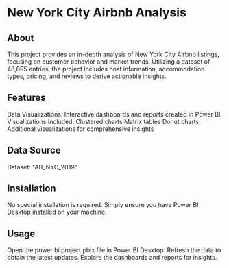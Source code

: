 # New York City Airbnb Analysis
## About
This project provides an in-depth analysis of New York City Airbnb listings, focusing on customer behavior and market trends. Utilizing a dataset of 48,895 entries, the project includes host information, accommodation types, pricing, and reviews to derive actionable insights.

## Features
Data Visualizations: Interactive dashboards and reports created in Power BI.
Visualizations Included:
Clustered charts
Matrix tables
Donut charts
Additional visualizations for comprehensive insights
## Data Source
Dataset: "AB_NYC_2019"
## Installation
No special installation is required. Simply ensure you have Power BI Desktop installed on your machine.

## Usage
Open the power bi project.pbix file in Power BI Desktop.
Refresh the data to obtain the latest updates.
Explore the dashboards and reports for insights. 
